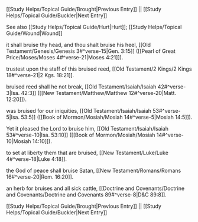 [[Study Helps/Topical Guide/Brought|Previous Entry]]  ||  [[Study Helps/Topical Guide/Buckler|Next Entry]]

 See also [[Study Helps/Topical Guide/Hurt|Hurt]]; [[Study Helps/Topical Guide/Wound|Wound]]

 it shall bruise thy head, and thou shalt bruise his heel, [[Old Testament/Genesis/Genesis 3#^verse-15|Gen. 3:15]] ([[Pearl of Great Price/Moses/Moses 4#^verse-21|Moses 4:21]]).

 trustest upon the staff of this bruised reed, [[Old Testament/2 Kings/2 Kings 18#^verse-21|2 Kgs. 18:21]].

 bruised reed shall he not break, [[Old Testament/Isaiah/Isaiah 42#^verse-3|Isa. 42:3]] ([[New Testament/Matthew/Matthew 12#^verse-20|Matt. 12:20]]).

 was bruised for our iniquities, [[Old Testament/Isaiah/Isaiah 53#^verse-5|Isa. 53:5]] ([[Book of Mormon/Mosiah/Mosiah 14#^verse-5|Mosiah 14:5]]).

 Yet it pleased the Lord to bruise him, [[Old Testament/Isaiah/Isaiah 53#^verse-10|Isa. 53:10]] ([[Book of Mormon/Mosiah/Mosiah 14#^verse-10|Mosiah 14:10]]).

 to set at liberty them that are bruised, [[New Testament/Luke/Luke 4#^verse-18|Luke 4:18]].

 the God of peace shall bruise Satan, [[New Testament/Romans/Romans 16#^verse-20|Rom. 16:20]].

 an herb for bruises and all sick cattle, [[Doctrine and Covenants/Doctrine and Covenants/Doctrine and Covenants 89#^verse-8|D&C 89:8]].

[[Study Helps/Topical Guide/Brought|Previous Entry]]  ||  [[Study Helps/Topical Guide/Buckler|Next Entry]]